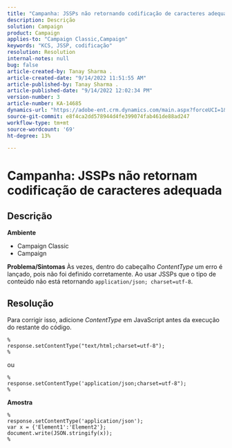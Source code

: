 ```yaml
---
title: "Campanha: JSSPs não retornando codificação de caracteres adequada"
description: Descrição
solution: Campaign
product: Campaign
applies-to: "Campaign Classic,Campaign"
keywords: "KCS, JSSP, codificação"
resolution: Resolution
internal-notes: null
bug: false
article-created-by: Tanay Sharma .
article-created-date: "9/14/2022 11:51:55 AM"
article-published-by: Tanay Sharma .
article-published-date: "9/14/2022 12:02:34 PM"
version-number: 3
article-number: KA-14685
dynamics-url: "https://adobe-ent.crm.dynamics.com/main.aspx?forceUCI=1&pagetype=entityrecord&etn=knowledgearticle&id=42acc49e-2334-ed11-9db1-002248086735"
source-git-commit: e8f4ca2dd578944d4fe399074fab461de88ad247
workflow-type: tm+mt
source-wordcount: '69'
ht-degree: 13%

---
```


# Campanha: JSSPs não retornam codificação de caracteres adequada

## Descrição

<b>Ambiente</b>
- Campaign Classic
- Campaign



<b>Problema/Sintomas</b>
Às vezes, dentro do cabeçalho *ContentType* um erro é lançado, pois não foi definido corretamente. Ao usar JSSPs que o tipo de conteúdo não está retornando `application/json; charset=utf-8`.


## Resolução


Para corrigir isso, adicione *ContentType* em JavaScript antes da execução do restante do código.




```
%
response.setContentType("text/html;charset=utf-8");
%
```




ou




```
%
response.setContentType('application/json;charset=utf-8");
%
```


<b>Amostra</b>




```
%
response.setContentType('application/json');
var x = {'Element1':'Element2'};
document.write(JSON.stringify(x));
%
```

